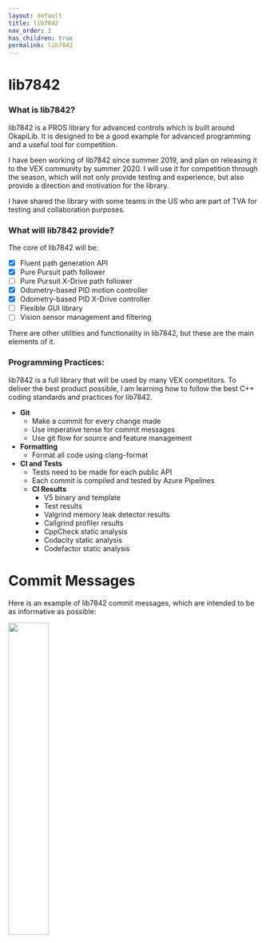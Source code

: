 ```yaml
---
layout: default
title: lib7842
nav_order: 2
has_children: true
permalink: lib7842
---
```


# lib7842

### What is lib7842?

lib7842 is a PROS library for advanced controls which is built around OkapiLib. It is designed to be a good example for advanced programming and a useful tool for competition.

I have been working of lib7842 since summer 2019, and plan on releasing it to the VEX community by summer 2020. I will use it for competition through the season, which will not only provide testing and experience, but also provide a direction and motivation for the library. 

I have shared the library with some teams in the US who are part of TVA for testing and collaboration purposes. 

### What will lib7842 provide?

The core of lib7842 will be:

- [x] Fluent path generation API
- [x] Pure Pursuit path follower
- [ ] Pure Pursuit X-Drive path follower
- [x] Odometry-based PID motion controller
- [x] Odometry-based PID X-Drive controller
- [ ] Flexible GUI library
- [ ] Vision sensor management and filtering

There are other utilities and functionality in lib7842, but these are the main elements of it.

### Programming Practices:

lib7842 is a full library that will be used by many VEX competitors. To deliver the best product possible, I am learning how to follow the best C++ coding standards and practices for lib7842.

- **Git**
  - Make a commit for every change made
  - Use imperative tense for commit messages
  - Use git flow for source and feature management
- **Formatting**
  - Format all code using clang-format
- **CI and Tests**
  - Tests need to be made for each public API
  - Each commit is compiled and tested by Azure Pipelines
  - **CI Results**
    + V5 binary and template
    + Test results
    + Valgrind memory leak detector results
    + Callgrind profiler results
    + CppCheck static analysis
    + Codacity static analysis
    + Codefactor static analysis

# Commit Messages

Here is an example of lib7842 commit messages, which are intended to be as informative as possible:

<img src="{{site.url}}/assets/images/image-20191115151808784.png" width="40%" />